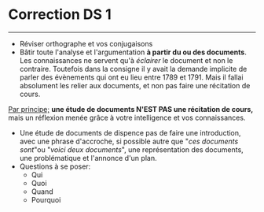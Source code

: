 # Correction DS 1

---

* Réviser orthographe et vos conjugaisons
* Bâtir toute l'analyse et l'argumentation **à partir du ou des documents**. Les connaissances ne servent qu'à *éclairer* le document et non le contraire. Toutefois dans la consigne il y avait la demande implicite de parler des évènements qui ont eu lieu entre 1789 et 1791. Mais il fallai absolument les relier aux documents, et non pas faire une récitation de cours.

<u>Par principe;</u> **une étude de documents N'EST PAS une récitation de cours,** mais un réflexion menée grâce à votre intelligence et vos connaissances.

* Une étude de documents de dispence pas de faire une introduction, avec une phrase d'accroche, si possible autre que "*ces documents sont*"ou "*voici deux documents*", une représentation des documents, une problématique et l'annonce d'un plan.
* Questions à se poser:
  * Qui
  * Quoi
  * Quand
  * Pourquoi